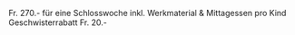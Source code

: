 Fr. 270.- für eine Schlosswoche inkl. Werkmaterial & Mittagessen pro Kind Geschwisterrabatt Fr. 20.-
